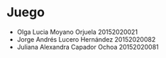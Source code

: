 # Juego
* Olga Lucia Moyano Orjuela 20152020021
* Jorge Andrés Lucero Hernández 20152020082
* Juliana Alexandra Capador Ochoa 20152020081
